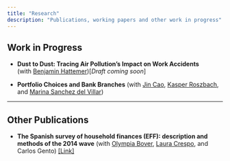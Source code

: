 ```yaml
---
title: "Research"
description: "Publications, working papers and other work in progress"
---
```


## Work in Progress
- **Dust to Dust: Tracing Air Pollution’s Impact on Work Accidents** <br> (with [Benjamin Hattemer](https://benjaminhattemer.com/))[*Draft coming soon*]

- **Portfolio Choices and Bank Branches** (with [Jin Cao](https://www.norges-bank.no/en/topics/Research/economists/Cao-Jin/), [Kasper Roszbach](https://sites.google.com/view/kasperroszbach), and [Marina Sanchez del Villar](https://marinasvs.github.io/))
---
## Other Publications

- **The Spanish survey of household finances (EFF): description and methods of the 2014 wave** (with [Olympia Bover](https://sites.google.com/site/olympiabover/olympia-bover), [Laura Crespo](https://sites.google.com/site/lauracrespoweb/), and Carlos Gento) [[Link]](https://www.bde.es/f/webbde/SES/Secciones/Publicaciones/PublicacionesSeriadas/DocumentosOcasionales/18/Files/do1804e.pdf) 
